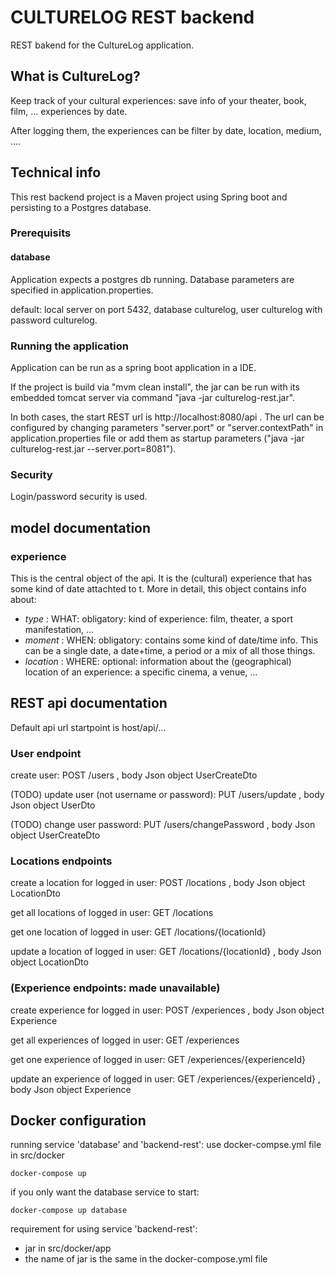 # CULTURELOG REST backend

REST bakend for the CultureLog application.

## What is CultureLog?

Keep track of your cultural experiences: save info of your theater, book, film, ... experiences by date.

After logging them, the experiences can be filter by date, location, medium, ....

## Technical info

This rest backend project is a Maven project using Spring boot and persisting to a Postgres database.

### Prerequisits

#### database

Application expects a postgres db running.
Database parameters are specified in application.properties.

default: local server on port 5432, database culturelog, user culturelog with password culturelog.

### Running the application

Application can be run as a spring boot application in a IDE.

If the project is build via "mvm clean install", the jar can be run with its embedded tomcat server via command "java -jar culturelog-rest.jar".

In both cases, the start REST url is http://localhost:8080/api . 
The url can be configured by changing parameters "server.port" or "server.contextPath" in application.properties file 
or add them as startup parameters ("java -jar culturelog-rest.jar --server.port=8081").

### Security

Login/password security is used.

## model documentation

### experience

This is the central object of the api. It is the (cultural) experience that has some kind of date attachted to t.
More in detail, this object contains info about:

* *type* : WHAT: obligatory: kind of experience: film, theater, a sport manifestation, ...
* *moment* : WHEN: obligatory: contains some kind of date/time info. This can be a single date, a date+time, a period or a mix of all those things.
* *location* : WHERE: optional: information about the (geographical) location of an experience: a specific cinema, a venue, ...

## REST api documentation

Default api url startpoint is host/api/...

### User endpoint

create user: POST /users , body Json object UserCreateDto

(TODO) update user (not username or password): PUT /users/update , body Json object UserDto

(TODO) change user password: PUT /users/changePassword , body Json object UserCreateDto

### Locations endpoints

create a location for logged in user: POST /locations , body Json object LocationDto

get all locations of logged in user: GET /locations

get one location of logged in user: GET /locations/{locationId}

update a location of logged in user: GET /locations/{locationId} , body Json object LocationDto

### (Experience endpoints: made unavailable)

create experience for logged in user: POST /experiences , body Json object Experience

get all experiences of logged in user: GET /experiences

get one experience of logged in user: GET /experiences/{experienceId}

update an experience of logged in user: GET /experiences/{experienceId} , body Json object Experience

## Docker configuration

running service 'database' and 'backend-rest': use docker-compse.yml file in src/docker

```
docker-compose up
```

if you only want the database service to start:

```
docker-compose up database
```

requirement for using service 'backend-rest':

* jar in src/docker/app
* the name of jar is the same in the docker-compose.yml file